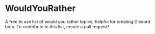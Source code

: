 # WouldYouRather
A free to use list of would you rather topics, helpful for creating Discord bots. To contribute to this list, create a pull request!
